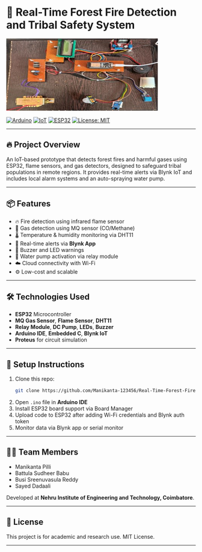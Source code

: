 # 🌲 Real-Time Forest Fire Detection and Tribal Safety System

![Project Prototype](Forest%20fire%20detection%20prototype.jpg)

[![Arduino](https://img.shields.io/badge/Made%20with-Arduino-blue)](https://www.arduino.cc/)
[![IoT](https://img.shields.io/badge/Technology-IoT-green)]()
[![ESP32](https://img.shields.io/badge/Hardware-ESP32-orange)]()
[![License: MIT](https://img.shields.io/badge/license-MIT-blue.svg)](https://opensource.org/licenses/MIT)

---

## 🔥 Project Overview

An IoT-based prototype that detects forest fires and harmful gases using ESP32, flame sensors, and gas detectors, designed to safeguard tribal populations in remote regions. It provides real-time alerts via Blynk IoT and includes local alarm systems and an auto-spraying water pump.

---

## 📦 Features

- 🔥 Fire detection using infrared flame sensor
- 💨 Gas detection using MQ sensor (CO/Methane)
- 🌡️ Temperature & humidity monitoring via DHT11
- 📲 Real-time alerts via **Blynk App**
- 🔔 Buzzer and LED warnings
- 🚿 Water pump activation via relay module
- ☁️ Cloud connectivity with Wi-Fi
- ⚙️ Low-cost and scalable

---

## 🛠️ Technologies Used

- **ESP32** Microcontroller  
- **MQ Gas Sensor**, **Flame Sensor**, **DHT11**  
- **Relay Module**, **DC Pump**, **LEDs**, **Buzzer**  
- **Arduino IDE**, **Embedded C**, **Blynk IoT**  
- **Proteus** for circuit simulation  

---

## 🚀 Setup Instructions

1. Clone this repo:
   ```bash
   git clone https://github.com/Manikanta-123456/Real-Time-Forest-Fire-Detection-and-Tribal-Safety-System.git
   ```
2. Open `.ino` file in **Arduino IDE**
3. Install ESP32 board support via Board Manager
4. Upload code to ESP32 after adding Wi-Fi credentials and Blynk auth token
5. Monitor data via Blynk app or serial monitor

---

## 👨‍💻 Team Members

- Manikanta Pilli  
- Battula Sudheer Babu  
- Busi Sreenuvasula Reddy  
- Sayed Dadaali  

Developed at **Nehru Institute of Engineering and Technology, Coimbatore**.

---

## 📄 License

This project is for academic and research use. MIT License.

---

